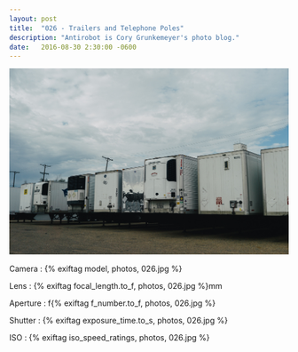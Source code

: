 ```yaml
---
layout: post
title:  "026 - Trailers and Telephone Poles"
description: "Antirobot is Cory Grunkemeyer's photo blog."
date:   2016-08-30 2:30:00 -0600
---
```


![026 - Trailers and Telephone Poles](/photos/026.jpg)

Camera
: {% exiftag model, photos, 026.jpg %}

Lens
: {% exiftag focal_length.to_f, photos, 026.jpg %}mm

Aperture
: f{% exiftag f_number.to_f, photos, 026.jpg %}

Shutter
: {% exiftag exposure_time.to_s, photos, 026.jpg %}

ISO
: {% exiftag iso_speed_ratings, photos, 026.jpg %}
